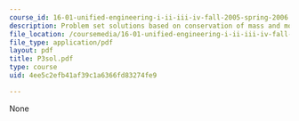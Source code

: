 ```yaml
---
course_id: 16-01-unified-engineering-i-ii-iii-iv-fall-2005-spring-2006
description: Problem set solutions based on conservation of mass and momentum.
file_location: /coursemedia/16-01-unified-engineering-i-ii-iii-iv-fall-2005-spring-2006/4ee5c2efb41af39c1a6366fd83274fe9_P3sol.pdf
file_type: application/pdf
layout: pdf
title: P3sol.pdf
type: course
uid: 4ee5c2efb41af39c1a6366fd83274fe9

---
```

None